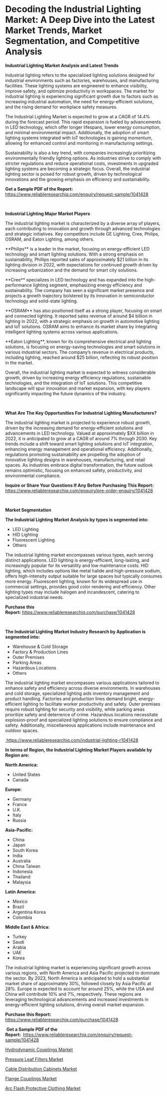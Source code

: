 <p><h1>Decoding the Industrial Lighting Market: A Deep Dive into the Latest Market Trends, Market Segmentation, and Competitive Analysis</h1></p><p><strong>Industrial Lighting Market Analysis and Latest Trends</strong></p>
<p><p>Industrial lighting refers to the specialized lighting solutions designed for industrial environments such as factories, warehouses, and manufacturing facilities. These lighting systems are engineered to enhance visibility, improve safety, and optimize productivity in workspaces. The market for industrial lighting is experiencing significant growth due to factors such as increasing industrial automation, the need for energy-efficient solutions, and the rising demand for workplace safety measures.</p><p>The Industrial Lighting Market is expected to grow at a CAGR of 14.4% during the forecast period. This rapid expansion is fueled by advancements in LED technology, which offer longer lifespans, lower energy consumption, and minimal environmental impact. Additionally, the adoption of smart lighting systems integrated with IoT technologies is gaining momentum, allowing for enhanced control and monitoring in manufacturing settings.</p><p>Sustainability is also a key trend, with companies increasingly prioritizing environmentally friendly lighting options. As industries strive to comply with stricter regulations and reduce operational costs, investments in upgraded lighting systems are becoming a strategic focus. Overall, the industrial lighting sector is poised for robust growth, driven by technological innovations and the growing emphasis on efficiency and sustainability.</p></p>
<p><strong>Get a Sample PDF of the Report:&nbsp;</strong> <a href="https://www.reliableresearchiq.com/enquiry/request-sample/1041428?utm_campaign=1842&utm_medium=2&utm_source=Github&utm_content=ia&utm_term=10042025&utm_id=industrial-lighting">https://www.reliableresearchiq.com/enquiry/request-sample/1041428</a></p>
<p>&nbsp;</p>
<p><strong>Industrial Lighting Major Market Players</strong></p>
<p><p>The industrial lighting market is characterized by a diverse array of players, each contributing to innovation and growth through advanced technologies and strategic initiatives. Key competitors include GE Lighting, Cree, Philips, OSRAM, and Eaton Lighting, among others. </p><p>**Philips** is a leader in the market, focusing on energy-efficient LED technology and smart lighting solutions. With a strong emphasis on sustainability, Phillips reported sales of approximately $21 billion in its lighting division in 2022, with expectations for continued growth driven by increasing urbanization and the demand for smart city solutions.</p><p>**Cree** specializes in LED technology and has expanded into the high-performance lighting segment, emphasizing energy efficiency and sustainability. The company has seen a significant market presence and projects a growth trajectory bolstered by its innovation in semiconductor technology and solid-state lighting.</p><p>**OSRAM** has also positioned itself as a strong player, focusing on smart and connected lighting. It reported sales revenue of around $4 billion in lighting in 2022, with a strategic emphasis on growth in automotive lighting and IoT solutions. OSRAM aims to enhance its market share by integrating intelligent lighting systems across various applications.</p><p>**Eaton Lighting**, known for its comprehensive electrical and lighting solutions, is focusing on energy-saving technologies and smart solutions in various industrial sectors. The company’s revenue in electrical products, including lighting, reached around $25 billion, reflecting its robust position in the market.</p><p>Overall, the industrial lighting market is expected to witness considerable growth, driven by increasing energy efficiency regulations, sustainable technologies, and the integration of IoT solutions. This competitive landscape will spur innovation and market expansion, with key players significantly impacting the future dynamics of the industry.</p></p>
<p>&nbsp;</p>
<p><strong>What Are The Key Opportunities For Industrial Lighting Manufacturers?</strong></p>
<p><p>The industrial lighting market is projected to experience robust growth, driven by the increasing demand for energy-efficient solutions and advancements in LED technology. Valued at approximately $XX billion in 2022, it is anticipated to grow at a CAGR of around 7% through 2030. Key trends include a shift toward smart lighting solutions and IoT integration, enhancing energy management and operational efficiency. Additionally, regulations promoting sustainability are propelling the adoption of innovative lighting designs in warehouses, manufacturing, and retail spaces. As industries embrace digital transformation, the future outlook remains optimistic, focusing on enhanced safety, productivity, and environmental compliance.</p></p>
<p><strong>Inquire or Share Your Questions If Any Before Purchasing This Report:</strong> <a href="https://www.reliableresearchiq.com/enquiry/pre-order-enquiry/1041428?utm_campaign=1842&utm_medium=2&utm_source=Github&utm_content=ia&utm_term=10042025&utm_id=industrial-lighting">https://www.reliableresearchiq.com/enquiry/pre-order-enquiry/1041428</a></p>
<p>&nbsp;</p>
<p><strong>Market Segmentation</strong></p>
<p><strong>The Industrial Lighting Market Analysis by types is segmented into:</strong></p>
<p><ul><li>LED Lighting</li><li>HID Lighting</li><li>Fluorescent Lighting</li><li>Others</li></ul></p>
<p><p>The industrial lighting market encompasses various types, each serving distinct applications. LED lighting is energy-efficient, long-lasting, and increasingly popular for its versatility and low maintenance costs. HID lighting, which includes options like metal halide and high-pressure sodium, offers high-intensity output suitable for large spaces but typically consumes more energy. Fluorescent lighting, known for its widespread use in commercial settings, provides good color rendering and efficiency. Other lighting types may include halogen and incandescent, catering to specialized industrial needs.</p></p>
<p><strong>Purchase this Report:&nbsp;</strong><a href="https://www.reliableresearchiq.com/purchase/1041428?utm_campaign=1842&utm_medium=2&utm_source=Github&utm_content=ia&utm_term=10042025&utm_id=industrial-lighting">https://www.reliableresearchiq.com/purchase/1041428</a></p>
<p>&nbsp;</p>
<p><strong>The Industrial Lighting Market Industry Research by Application is segmented into:</strong></p>
<p><ul><li>Warehouse & Cold Storage</li><li>Factory & Production Lines</li><li>Outer Premises</li><li>Parking Areas</li><li>Hazardous Locations</li><li>Others</li></ul></p>
<p><p>The industrial lighting market encompasses various applications tailored to enhance safety and efficiency across diverse environments. In warehouses and cold storage, specialized lighting aids inventory management and product handling. Factories and production lines demand bright, energy-efficient lighting to facilitate worker productivity and safety. Outer premises require robust lighting for security and visibility, while parking areas prioritize safety and deterrence of crime. Hazardous locations necessitate explosion-proof and specialized lighting solutions to ensure compliance and safety. Additionally, miscellaneous applications include maintenance and outdoor spaces.</p></p>
<p><a href="https://www.reliableresearchiq.com/industrial-lighting-r1041428?utm_campaign=1842&utm_medium=2&utm_source=Github&utm_content=ia&utm_term=10042025&utm_id=industrial-lighting">&nbsp;https://www.reliableresearchiq.com/industrial-lighting-r1041428</a></p>
<p><strong>In terms of Region, the Industrial Lighting Market Players available by Region are:</strong></p>
<p>
    <p> <strong> North America: </strong>
        <ul>
            <li>United States</li>
            <li>Canada</li>
        </ul>
        </p> 
    <p> <strong> Europe: </strong>
        <ul>
            <li>Germany</li>
            <li>France</li>
            <li>U.K.</li>
            <li>Italy</li>
            <li>Russia</li>
        </ul>
        </p> 
    <p> <strong> Asia-Pacific: </strong>
        <ul>
            <li>China</li>
            <li>Japan</li>
            <li>South Korea</li>
            <li>India</li>
            <li>Australia</li>
            <li>China Taiwan</li>
            <li>Indonesia</li>
            <li>Thailand</li>
            <li>Malaysia</li>
        </ul>
        </p> 
    <p> <strong> Latin America: </strong>
        <ul>
            <li>Mexico</li>
            <li>Brazil</li>
            <li>Argentina Korea</li>
            <li>Colombia</li>
        </ul>
        </p> 
    <p> <strong> Middle East & Africa: </strong>
        <ul>
            <li>Turkey</li>
            <li>Saudi</li>
            <li>Arabia</li>
            <li>UAE</li>
            <li>Korea</li>
        </ul>
    </p>
    </p>
<p><p>The industrial lighting market is experiencing significant growth across various regions, with North America and Asia Pacific projected to dominate the sector. By 2023, North America is anticipated to hold a substantial market share of approximately 30%, followed closely by Asia Pacific at 28%. Europe is expected to account for around 25%, while the USA and China will contribute 10% and 7%, respectively. These regions are leveraging technological advancements and increased investments in energy-efficient lighting solutions, driving overall market expansion.</p></p>
<p><strong>Purchase this Report: </strong><a href="https://www.reliableresearchiq.com/purchase/1041428?utm_campaign=1842&utm_medium=2&utm_source=Github&utm_content=ia&utm_term=10042025&utm_id=industrial-lighting">https://www.reliableresearchiq.com/purchase/1041428</a></p>
<p>&nbsp;<strong>Get a Sample PDF of the Report:&nbsp;&nbsp;</strong><a href="https://www.reliableresearchiq.com/enquiry/request-sample/1041428?utm_campaign=1842&utm_medium=2&utm_source=Github&utm_content=ia&utm_term=10042025&utm_id=industrial-lighting">https://www.reliableresearchiq.com/enquiry/request-sample/1041428</a></p>
<p><strong></strong></p>
<p><p><a href="https://github.com/skerretflossie9297/Market-Research-Report-List-1/blob/main/hydrodynamic-couplings-market.md?utm_campaign=1842&utm_medium=2&utm_source=Github&utm_content=ia&utm_term=10042025&utm_id=industrial-lighting">Hydrodynamic Couplings Market</a></p><p><a href="https://github.com/MonroeBullock54/Market-Research-Report-List-2/blob/main/pressure-leaf-filters-market.md?utm_campaign=1842&utm_medium=2&utm_source=Github&utm_content=ia&utm_term=10042025&utm_id=industrial-lighting">Pressure Leaf Filters Market</a></p><p><a href="https://github.com/donnettaletizia/Market-Research-Report-List-1/blob/main/cable-distribution-cabinets-market.md?utm_campaign=1842&utm_medium=2&utm_source=Github&utm_content=ia&utm_term=10042025&utm_id=industrial-lighting">Cable Distribution Cabinets Market</a></p><p><a href="https://github.com/shondapmbau/Market-Research-Report-List-1/blob/main/flange-couplings-market.md?utm_campaign=1842&utm_medium=2&utm_source=Github&utm_content=ia&utm_term=10042025&utm_id=industrial-lighting">Flange Couplings Market</a></p><p><a href="https://github.com/viipposahko25/Market-Research-Report-List-1/blob/main/arc-flash-protective-clothing-market.md?utm_campaign=1842&utm_medium=2&utm_source=Github&utm_content=ia&utm_term=10042025&utm_id=industrial-lighting">Arc Flash Protective Clothing Market</a></p></p>